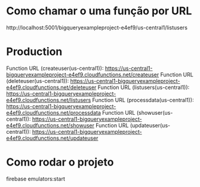 # Como chamar o uma função por URL
http://localhost:5001/bigqueryexampleproject-e4ef9/us-central1/listusers

# Production
Function URL (createuser(us-central1)): https://us-central1-bigqueryexampleproject-e4ef9.cloudfunctions.net/createuser
Function URL (deleteuser(us-central1)): https://us-central1-bigqueryexampleproject-e4ef9.cloudfunctions.net/deleteuser
Function URL (listusers(us-central1)): https://us-central1-bigqueryexampleproject-e4ef9.cloudfunctions.net/listusers
Function URL (processdata(us-central1)): https://us-central1-bigqueryexampleproject-e4ef9.cloudfunctions.net/processdata
Function URL (showuser(us-central1)): https://us-central1-bigqueryexampleproject-e4ef9.cloudfunctions.net/showuser
Function URL (updateuser(us-central1)): https://us-central1-bigqueryexampleproject-e4ef9.cloudfunctions.net/updateuser

# Como rodar o projeto
firebase emulators:start

